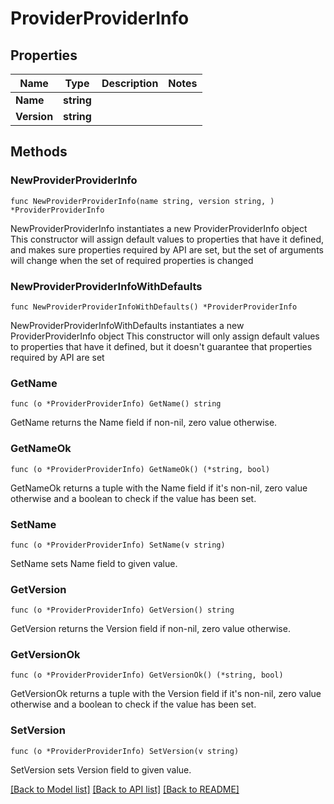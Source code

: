 # ProviderProviderInfo

## Properties

Name | Type | Description | Notes
------------ | ------------- | ------------- | -------------
**Name** | **string** |  | 
**Version** | **string** |  | 

## Methods

### NewProviderProviderInfo

`func NewProviderProviderInfo(name string, version string, ) *ProviderProviderInfo`

NewProviderProviderInfo instantiates a new ProviderProviderInfo object
This constructor will assign default values to properties that have it defined,
and makes sure properties required by API are set, but the set of arguments
will change when the set of required properties is changed

### NewProviderProviderInfoWithDefaults

`func NewProviderProviderInfoWithDefaults() *ProviderProviderInfo`

NewProviderProviderInfoWithDefaults instantiates a new ProviderProviderInfo object
This constructor will only assign default values to properties that have it defined,
but it doesn't guarantee that properties required by API are set

### GetName

`func (o *ProviderProviderInfo) GetName() string`

GetName returns the Name field if non-nil, zero value otherwise.

### GetNameOk

`func (o *ProviderProviderInfo) GetNameOk() (*string, bool)`

GetNameOk returns a tuple with the Name field if it's non-nil, zero value otherwise
and a boolean to check if the value has been set.

### SetName

`func (o *ProviderProviderInfo) SetName(v string)`

SetName sets Name field to given value.


### GetVersion

`func (o *ProviderProviderInfo) GetVersion() string`

GetVersion returns the Version field if non-nil, zero value otherwise.

### GetVersionOk

`func (o *ProviderProviderInfo) GetVersionOk() (*string, bool)`

GetVersionOk returns a tuple with the Version field if it's non-nil, zero value otherwise
and a boolean to check if the value has been set.

### SetVersion

`func (o *ProviderProviderInfo) SetVersion(v string)`

SetVersion sets Version field to given value.



[[Back to Model list]](../README.md#documentation-for-models) [[Back to API list]](../README.md#documentation-for-api-endpoints) [[Back to README]](../README.md)


